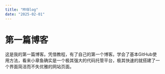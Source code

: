 ```yaml
---
title: "MYBlog"
date: "2025-02-01"
---
```


# 第一篇博客
这是我的第一篇博客。凭借教程，有了自己的第一个博客。学会了基本GitHub使用方法，看来小章鱼确实是一个极其强大的代码托管平台，极其快速的就搭建了一个界面简洁而不失优雅的网站页面。
